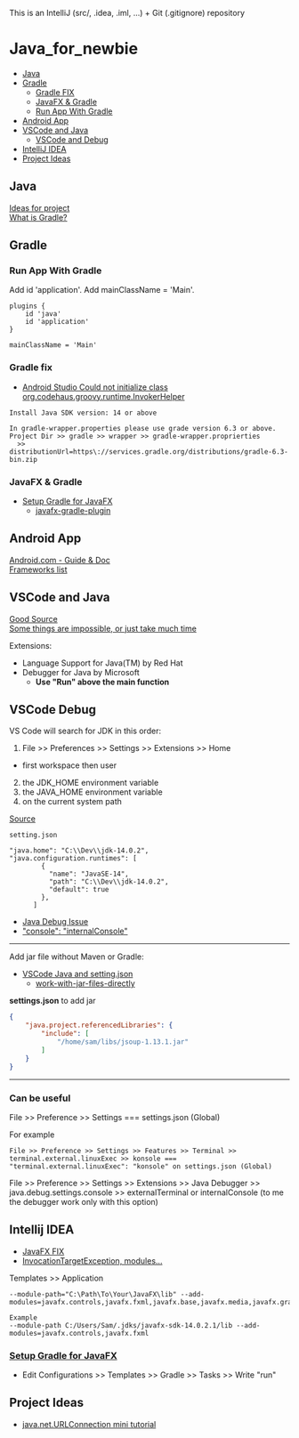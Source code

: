 This is an IntelliJ (src/, .idea, .iml, ...) + Git (.gitignore) repository

# Java_for_newbie

- [Java](#java)
- [Gradle](#gradle)
  - [Gradle FIX](#gradle-fix)
  - [JavaFX & Gradle](#javafx--gradle)
  - [Run App With Gradle](#run-app-with-gradle)
- [Android App](#android-app)
- [VSCode and Java](#vscode-and-java)
  - [VSCode and Debug](#vscode-debug)
- [IntelliJ IDEA](#intellij-idea)
- [Project Ideas](#project-ideas)

## Java

[Ideas for project](https://github.com/Jakkins/Java_for_newbie#project-ideas)
<br>[What is Gradle?](https://medium.com/jay-tillu/what-is-gradle-why-google-choose-it-as-official-build-tool-for-android-adafbff4034)

## Gradle

### Run App With Gradle

Add id 'application'.
Add mainClassName = 'Main'.
```
plugins {
    id 'java'
    id 'application'
}

mainClassName = 'Main'
```

### Gradle fix

- [Android Studio Could not initialize class org.codehaus.groovy.runtime.InvokerHelper](https://stackoverflow.com/questions/35000729/android-studio-could-not-initialize-class-org-codehaus-groovy-runtime-invokerhel)
```
Install Java SDK version: 14 or above

In gradle-wrapper.properties please use grade version 6.3 or above.
Project Dir >> gradle >> wrapper >> gradle-wrapper.proprierties
  >> distributionUrl=https\://services.gradle.org/distributions/gradle-6.3-bin.zip
```
### JavaFX & Gradle

- [Setup Gradle for JavaFX](https://openjfx.io/openjfx-docs/#gradle)
  - [javafx-gradle-plugin](https://github.com/openjfx/javafx-gradle-plugin)

## Android App

[Android.com - Guide & Doc](https://developer.android.com/guide)
<br>[Frameworks list](https://en.wikipedia.org/wiki/Comparison_of_JavaScript_frameworks)

## VSCode and Java

[Good Source](https://dev.to/bobman38/moving-from-eclipse-to-vscode-by-a-java-developer-4ji7)
<br>[Some things are impossible, or just take much time](https://github.com/Microsoft/vscode-cpptools/issues/1201#issuecomment-422374300)

Extensions:
- Language Support for Java(TM) by Red Hat
- Debugger for Java by Microsoft
  - **Use "Run" above the main function**

## VSCode Debug

VS Code will search for JDK in this order:
1. File >> Preferences >> Settings >> Extensions >> Home
  - first workspace then user
2. the JDK_HOME environment variable
3. the JAVA_HOME environment variable
4. on the current system path

[Source](https://marketplace.visualstudio.com/items?itemName=redhat.java)
```
setting.json

"java.home": "C:\\Dev\\jdk-14.0.2",
"java.configuration.runtimes": [
        {
          "name": "JavaSE-14",
          "path": "C:\\Dev\\jdk-14.0.2",
          "default": true
        },
      ]

```
- [Java Debug Issue](https://github.com/microsoft/vscode-java-debug/issues/637#issuecomment-525121005)
- ["console": "internalConsole"](https://code.visualstudio.com/docs/java/java-debugging)

---

Add jar file without Maven or Gradle:
  - [VSCode Java and setting.json](https://stackoverflow.com/questions/50232557/visual-studio-code-java-extension-howto-add-jar-to-classpath)
    - [work-with-jar-files-directly](https://github.com/microsoft/vscode-java-pack/blob/master/release-notes/v0.9.0.md#work-with-jar-files-directly)

**settings.json** to add jar
```json
{
    "java.project.referencedLibraries": {
        "include": [
            "/home/sam/libs/jsoup-1.13.1.jar"
        ]
    }
}
```
---

### Can be useful
File >> Preference >> Settings === settings.json (Global)

For example
```
File >> Preference >> Settings >> Features >> Terminal >> terminal.external.linuxExec >> konsole === "terminal.external.linuxExec": "konsole" on settings.json (Global)
```
File >> Preference >> Settings >> Extensions >> Java Debugger >> java.debug.settings.console >> externalTerminal or internalConsole (to me the debugger work only with this option)

## Intellij IDEA

- [JavaFX FIX](https://stackoverflow.com/questions/52682195/how-to-get-javafx-and-java-11-working-in-intellij-idea)
- [InvocationTargetException, modules...](https://www.hellojava.com/a/51121.html)

Templates >> Application
```
--module-path="C:\Path\To\Your\JavaFX\lib" --add-modules=javafx.controls,javafx.fxml,javafx.base,javafx.media,javafx.graphics,javafx.swing,javafx.web

Example
--module-path C:/Users/Sam/.jdks/javafx-sdk-14.0.2.1/lib --add-modules=javafx.controls,javafx.fxml
```

### [Setup Gradle for JavaFX](#javafx--gradle)

- Edit Configurations >> Templates >> Gradle >> Tasks >> Write "run"

## Project Ideas
- [java.net.URLConnection mini tutorial](https://stackoverflow.com/questions/2793150/how-to-use-java-net-urlconnection-to-fire-and-handle-http-requests)
